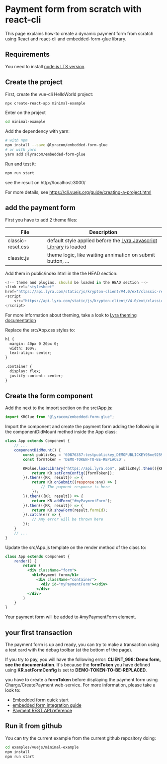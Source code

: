 # Payment form from scratch with react-cli

This page explains how-to create a dynamic payment form from scratch using
React and react-cli and embedded-form-glue library.

## Requirements

You need to install [node.js LTS version](https://nodejs.org/en/).

## Create the project

First, create the vue-cli HelloWorld project:

```sh
npx create-react-app minimal-example
```

Enter on the project

```sh
cd minimal-example
```

Add the dependency with yarn:

```bash
# with npm
npm install --save @lyracom/embedded-form-glue
# or with yarn
yarn add @lyracom/embedded-form-glue
```

Run and test it:

```sh
npm run start
```

see the result on http://localhost:3000/

For more  details, see https://cli.vuejs.org/guide/creating-a-project.html

## add the payment form

First you have to add 2 theme files:

| File                  | Description
| --------------------- | ---------------------
| classic-reset.css     | default style applied before the [Lyra Javascript Library][JS Link] is loaded
| classic.js            | theme logic, like waiting annimation on submit button, ...

Add them in public/index.html in the the HEAD section:

```javascript
<!-- theme and plugins. should be loaded in the HEAD section -->
<link rel="stylesheet"
href="https://api.lyra.com/static/js/krypton-client/V4.0/ext/classic-reset.css">
<script
    src="https://api.lyra.com/static/js/krypton-client/V4.0/ext/classic.js">
</script>
```

For more information about theming, take a look to [Lyra theming documentation][JS Themes]

Replace the src/App.css styles to:

```html
h1 {
  margin: 40px 0 20px 0;
  width: 100%;
  text-align: center;
}

.container {
  display: flex;
  justify-content: center;
}
```

## Create the form component

Add the next to the import section on the src/App.js:

```js
import KRGlue from "@lyracom/embedded-form-glue";
```

Import the component and create the payment form adding the following in
the componentDidMount method inside the App class:

```javascript
class App extends Component {
    // ...
    componentDidMount() {
        const publicKey = '69876357:testpublickey_DEMOPUBLICKEY95me92597fd28tGD4r5';
        const formToken = 'DEMO-TOKEN-TO-BE-REPLACED';

        KRGlue.loadLibrary("https://api.lyra.com", publicKey).then(({KR, result}) => {
            return KR.setFormConfig({formToken});
        }).then(({KR, result}) => {
            return KR.onSubmit((response:any) => {
                // The payment response is here
            });
        }).then(({KR, result}) => {
            return KR.addForm("#myPaymentForm");
        }).then(({KR, result}) => {
            return KR.showForm(result.formId);
        }).catch(err => {
            // Any error will be thrown here
        });
    }
    // ...
}
```

Update the src/App.js template on the render method of the class to:

```jsx
class App extends Component {
    render() {
        return (
          <div className="form">
            <h1>Payment form</h1>
              <div className="container">
                <div id="myPaymentForm"></div>
              </div>
          </div>
        )
    }
}
````

Your payment form will be added to #myPaymentForm element.

## your first transaction

The payment form is up and ready, you can try to make a transaction using
a test card with the debug toolbar (at the bottom of the page).

If you try to pay, you will have the following error: **CLIENT_998: Demo form, see the documentation**.
It's because the **formToken** you have defined using **KR.setFormConfig** is set to **DEMO-TOKEN-TO-BE-REPLACED**.

you have to create a **formToken** before displaying the payment form using Charge/CreatePayment web-service.
For more information, please take a look to:

* [Embedded form quick start][JS quick start]
* [embedded form integration guide][JS integration guide]
* [Payment REST API reference][REST API]

## Run it from github

You can try the current example from the current github repository doing:

```sh
cd examples/vuejs/minimal-example
npm install
npm run start
```

[JS Link]: https://lyra.com/fr/doc/rest/V4.0/javascript
[JS Themes]: https://lyra.com/fr/doc/rest/V4.0/javascript/features/themes.html
[JS quick start]: https://lyra.com/fr/doc/rest/V4.0/javascript/quick_start_js.html
[JS integration guide]: https://lyra.com/fr/doc/rest/V4.0/javascript/guide/start.html
[REST API]: https://lyra.com/fr/doc/rest/V4.0/api/reference.html
